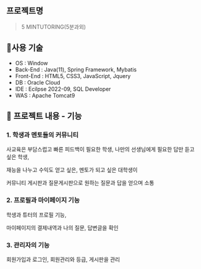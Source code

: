 
## 프로젝트명

>5 MINTUTORING(5분과외)

## :pushpin:사용 기술

- OS : Window
- Back-End : Java(11), Spring Framework, Mybatis 
- Front-End : HTML5, CSS3, JavaScript, Jquery
- DB : Oracle Cloud
- IDE : Ecilpse 2022-09, SQL Developer 
- WAS : Apache Tomcat9

## :pushpin: 프로젝트 내용 - 기능 

### 1. 학생과 멘토들의 커뮤니티 
사교육은 부담스럽고 빠른 피드백이 필요한 학생, 나만의 선생님에게 필요한 답만 듣고 싶은 학생,

재능을 나누고 수익도 얻고 싶은, 멘토가 되고 싶은 대학생이 

커뮤니티 게시판과 질문게시판으로 원하는 질문과 답을 얻으며 소통

### 2. 프로필과 마이페이지 기능 

학생과 튜터의 프로필 기능, 

마이페이지의 결제내역과 나의 질문, 답변글을 확인 

### 3. 관리자의 기능

회원가입과 로그인, 회원관리와 등급, 게시판을 관리
